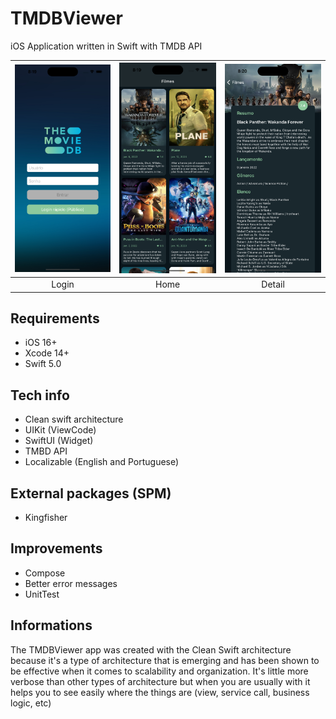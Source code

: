 # TMDBViewer
iOS Application written in Swift with TMDB API

| ![alt text](https://github.com/GabrielTargon/TMDBViewer/blob/4541f122e83e9eee10462283f5278cfc3dc867cd/Images/TMDB-Login.png) | ![alt text](https://github.com/GabrielTargon/TMDBViewer/blob/986a8878ca0ce58dbf1a6b414ddaa4cdbf8a15e6/Images/TMDB-Home.png) | ![alt text](https://github.com/GabrielTargon/TMDBViewer/blob/986a8878ca0ce58dbf1a6b414ddaa4cdbf8a15e6/Images/TMDB-Detail.png) |
| :---: | :---: | :---: |
| Login | Home | Detail |

## Requirements

- iOS 16+
- Xcode 14+
- Swift 5.0

## Tech info

- Clean swift architecture
- UIKit (ViewCode)
- SwiftUI (Widget)
- TMBD API
- Localizable (English and Portuguese)

## External packages (SPM)
- Kingfisher

## Improvements

- Compose
- Better error messages
- UnitTest

## Informations

The TMDBViewer app was created with the Clean Swift architecture because it's a type of architecture that is emerging and has been shown to be effective when it comes to scalability and organization. It's little more verbose than other types of architecture but when you are usually with it helps you to see easily where the things are (view, service call, business logic, etc)
